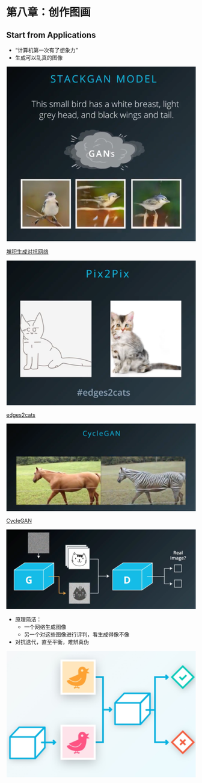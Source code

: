 [//]: # (Image References)

[image1]: ./Images/GAN01.png
[image2]: ./Images/GAN02.png
[image3]: ./Images/GAN03.png
[image4]: ./Images/GAN04.png
[image5]: ./Images/GAN05.png


# 第八章：创作图画

## Start from Applications

- “计算机第一次有了想象力”
- 生成可以乱真的图像

![alt text][image1]

[堆积生成对抗网络](https://github.com/hanzhanggit/StackGAN)

![alt text][image2]

[edges2cats](https://affinelayer.com/pixsrv/)

![alt text][image3]

[CycleGAN](https://github.com/junyanz/CycleGAN)

![alt text][image4]

- 原理简洁：
	+ 一个网络生成图像
	+ 另一个对这些图像进行评判，看生成得像不像
- 对抗迭代，直至平衡，难辨真伪

![alt text][image5]

